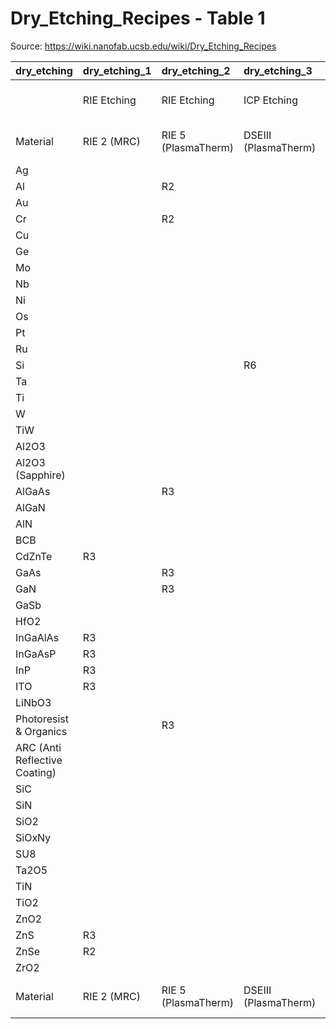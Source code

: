 # Dry_Etching_Recipes - Table 1

Source: https://wiki.nanofab.ucsb.edu/wiki/Dry_Etching_Recipes

| dry_etching                   | dry_etching_1   | dry_etching_2       | dry_etching_3        | dry_etching_4              | dry_etching_5                | dry_etching_6                | dry_etching_7              | dry_etching_8          | dry_etching_9               | dry_etching_10        | dry_etching_11              | dry_etching_12    | dry_etching_13        | dry_etching_14    |
|:------------------------------|:----------------|:--------------------|:---------------------|:---------------------------|:-----------------------------|:-----------------------------|:---------------------------|:-----------------------|:----------------------------|:----------------------|:----------------------------|:------------------|:----------------------|:------------------|
|                               | RIE Etching     | RIE Etching         | ICP Etching          | ICP Etching                | ICP Etching                  | ICP Etching                  | ICP Etching                | Oxygen Plasma Systems  | Oxygen Plasma Systems       | Oxygen Plasma Systems | Oxygen Plasma Systems       | Other Dry Etchers | Other Dry Etchers     | Other Dry Etchers |
| Material                      | RIE 2 (MRC)     | RIE 5 (PlasmaTherm) | DSEIII (PlasmaTherm) | Fluorine ICP (PlasmaTherm) | ICP Etch 1 (Panasonic E646V) | ICP Etch 2 (Panasonic E626I) | Oxford ICP (PlasmaPro 100) | Ashers (Technics PEII) | Plasma Clean (YES EcoClean) | UV Ozone Reactor      | Plasma Activation (EVG 810) | XeF2 Etch (Xetch) | Vapor HF Etch (uETCH) | CAIBE (Oxford)    |
| Ag                            |                 |                     |                      |                            |                              |                              |                            |                        |                             |                       |                             |                   |                       | R1                |
| Al                            |                 | R2                  |                      |                            | R1                           | R2                           |                            |                        |                             |                       |                             |                   |                       | R1                |
| Au                            |                 |                     |                      |                            |                              |                              |                            |                        |                             |                       |                             |                   |                       | R3                |
| Cr                            |                 | R2                  |                      |                            | R1                           | R1                           |                            |                        |                             |                       |                             |                   |                       | R1                |
| Cu                            |                 |                     |                      |                            |                              |                              |                            |                        |                             |                       |                             |                   |                       | R1                |
| Ge                            |                 |                     |                      |                            | A                            | R1                           |                            |                        |                             |                       |                             | R2                |                       | R1                |
| Mo                            |                 |                     |                      |                            |                              |                              |                            |                        |                             |                       |                             |                   |                       | R1                |
| Nb                            |                 |                     |                      |                            | A                            | R1                           |                            |                        |                             |                       |                             |                   |                       |                   |
| Ni                            |                 |                     |                      |                            |                              |                              |                            |                        |                             |                       |                             |                   |                       | R3                |
| Os                            |                 |                     |                      |                            | A                            | R1                           |                            |                        |                             |                       |                             |                   |                       |                   |
| Pt                            |                 |                     |                      |                            |                              |                              |                            |                        |                             |                       |                             |                   |                       | R3                |
| Ru                            |                 |                     |                      |                            | A                            | R3                           |                            |                        |                             |                       |                             |                   |                       | R1                |
| Si                            |                 |                     | R6                   | R6                         |                              |                              | R1                         |                        |                             |                       |                             | R3                |                       | R1                |
| Ta                            |                 |                     |                      |                            | A                            | R1                           |                            |                        |                             |                       |                             |                   |                       | R1                |
| Ti                            |                 |                     |                      |                            | R1                           | R1                           |                            |                        |                             |                       |                             |                   |                       | R1                |
| W                             |                 |                     |                      | R3                         | R1                           | R1                           |                            |                        |                             |                       |                             |                   |                       | R1                |
| TiW                           |                 |                     |                      | R3                         |                              | R1                           |                            |                        |                             |                       |                             |                   |                       |                   |
| Al2O3                         |                 |                     |                      |                            | A                            | R3                           |                            |                        |                             |                       |                             |                   |                       | R1                |
| Al2O3 (Sapphire)              |                 |                     |                      |                            | R1                           | R1                           |                            |                        |                             |                       |                             |                   |                       | R1                |
| AlGaAs                        |                 | R3                  |                      |                            | R1                           |                              | R3                         |                        |                             |                       |                             |                   |                       | R1                |
| AlGaN                         |                 |                     |                      |                            |                              |                              | R2                         |                        |                             |                       |                             |                   |                       | R1                |
| AlN                           |                 |                     |                      |                            |                              |                              |                            |                        |                             |                       |                             |                   |                       | R1                |
| BCB                           |                 |                     |                      |                            | A                            |                              |                            |                        |                             |                       |                             |                   |                       |                   |
| CdZnTe                        | R3              |                     |                      |                            |                              |                              |                            |                        |                             |                       |                             |                   |                       | R1                |
| GaAs                          |                 | R3                  |                      |                            | R1                           | R6                           | R3                         |                        |                             |                       |                             |                   |                       | R1                |
| GaN                           |                 | R3                  |                      |                            | R1                           | R1                           | R6                         |                        |                             |                       |                             |                   |                       | R1                |
| GaSb                          |                 |                     |                      |                            | A                            | R1                           | R1                         |                        |                             |                       |                             |                   |                       | R1                |
| HfO2                          |                 |                     |                      |                            |                              |                              |                            |                        |                             |                       |                             |                   |                       | R1                |
| InGaAlAs                      | R3              |                     |                      |                            |                              |                              | R1                         |                        |                             |                       |                             |                   |                       | R1                |
| InGaAsP                       | R3              |                     |                      |                            |                              |                              | R3                         |                        |                             |                       |                             |                   |                       | R1                |
| InP                           | R3              |                     |                      |                            | A                            | R1                           | R6                         |                        |                             |                       |                             |                   |                       | R3                |
| ITO                           | R3              |                     |                      |                            |                              |                              |                            |                        |                             |                       |                             |                   |                       | R1                |
| LiNbO3                        |                 |                     |                      |                            |                              |                              |                            |                        |                             |                       |                             |                   |                       | R1                |
| Photoresist & Organics        |                 | R3                  |                      | R3                         | R3                           | R3                           |                            | R3                     | R3                          | R3                    |                             |                   |                       | R1                |
| ARC (Anti Reflective Coating) |                 |                     |                      | R3                         |                              |                              |                            |                        |                             |                       |                             |                   |                       |                   |
| SiC                           |                 |                     |                      |                            | R1                           | R1                           |                            |                        |                             |                       |                             |                   |                       | R1                |
| SiN                           |                 |                     |                      | R3                         | R1                           | R3                           |                            | R3                     |                             |                       |                             |                   |                       | R1                |
| SiO2                          |                 |                     |                      | R6                         | R1                           | R6                           |                            |                        |                             |                       |                             |                   | R3                    | R1                |
| SiOxNy                        |                 |                     |                      |                            | A                            | R1                           |                            |                        |                             |                       |                             |                   |                       | R1                |
| SU8                           |                 |                     |                      |                            | A                            |                              |                            |                        |                             |                       |                             |                   |                       |                   |
| Ta2O5                         |                 |                     |                      |                            | A                            | R1                           |                            |                        |                             |                       |                             |                   |                       | R1                |
| TiN                           |                 |                     |                      |                            |                              |                              |                            |                        |                             |                       |                             |                   |                       | R1                |
| TiO2                          |                 |                     |                      |                            |                              |                              |                            |                        |                             |                       |                             |                   |                       | R1                |
| ZnO2                          |                 |                     |                      |                            |                              |                              |                            |                        |                             |                       |                             |                   |                       | R1                |
| ZnS                           | R3              |                     |                      |                            |                              |                              |                            |                        |                             |                       |                             |                   |                       | R1                |
| ZnSe                          | R2              |                     |                      |                            |                              |                              |                            |                        |                             |                       |                             |                   |                       | R1                |
| ZrO2                          |                 |                     |                      |                            |                              |                              |                            |                        |                             |                       |                             |                   |                       | R1                |
| Material                      | RIE 2 (MRC)     | RIE 5 (PlasmaTherm) | DSEIII (PlasmaTherm) | Fluorine ICP (PlasmaTherm) | ICP Etch 1 (Panasonic E626I) | ICP Etch 2 (Panasonic E640)  | Oxford ICP (PlasmaPro 100) | Ashers (Technics PEII) | Plasma Clean (YES EcoClean) | UV Ozone Reactor      | Plasma Activation (EVG 810) | XeF2 Etch (Xetch) | Vapor HF Etch (uETCH) | CAIBE (Oxford)    |